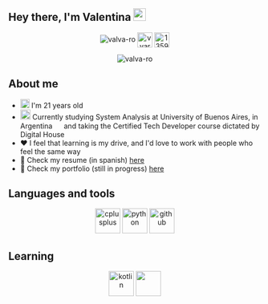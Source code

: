 ## Hey there, I'm Valentina <img src="https://media.giphy.com/media/hvRJCLFzcasrR4ia7z/giphy.gif" width="25px">

<p align="center">  
  <img src="https://komarev.com/ghpvc/?username=valva-ro" alt="valva-ro" />
  <a href="https://linkedin.com/in/vvarela-rodriguez" target="blank"><img align="center" src="https://cdn.jsdelivr.net/npm/simple-icons@3.0.1/icons/linkedin.svg" alt="vvarela-rodriguez" height="30" width="30" /></a>
  <a href="https://stackoverflow.com/users/13591754" target="blank"><img align="center" src="https://cdn.jsdelivr.net/npm/simple-icons@3.0.1/icons/stackoverflow.svg" alt="13591754" height="30" width="30" /></a>
</p>

<p align="center"> 
  <img src="https://github-readme-stats.vercel.app/api?username=valva-ro&show_icons=true" alt="valva-ro" />
</p>

## About me
  - <img src="https://image.flaticon.com/icons/svg/2983/2983719.svg" widht = "15" height="18"> I'm 21 years old
  - <img src="https://image.flaticon.com/icons/svg/1656/1656768.svg" widht="20" height="20"> Currently studying System Analysis at University of Buenos Aires, in Argentina <img src="https://image.flaticon.com/icons/svg/321/321211.svg" width="15" height="15"/> and taking the Certified Tech Developer course dictated by Digital House
  - ❤️ I feel that learning is my drive, and I'd love to work with people who feel the same way
  - 📝 Check my resume (in spanish) <a href="https://drive.google.com/file/d/1wuJPo5--tjaWs8y9LQeDgI1ULjYrLLFO/view?usp=sharing">here</a>
  - 📝 Check my portfolio (still in progress) <a href="https://valva-ro.github.io/">here</a>

## Languages and tools

<p align="center">
  <img src="https://devicons.github.io/devicon/devicon.git/icons/cplusplus/cplusplus-original.svg" alt="cplusplus" width="50" height="50"/> 
  <img src="https://devicons.github.io/devicon/devicon.git/icons/python/python-original.svg" alt="python" width="50" height="50"/>
  <img src="https://devicon.dev/devicon.git/icons/github/github-original.svg" alt="github" width="50" height="50"/>
</p>

## Learning
<p align="center">
  <img src="https://devicon.dev/devicon.git/icons/html5/html5-original.svg" alt="kotlin" width="50" height="50"/> 
  <img src="https://devicon.dev/devicon.git/icons/css3/css3-original.svg" width="50" height="50"/> 
</p>
